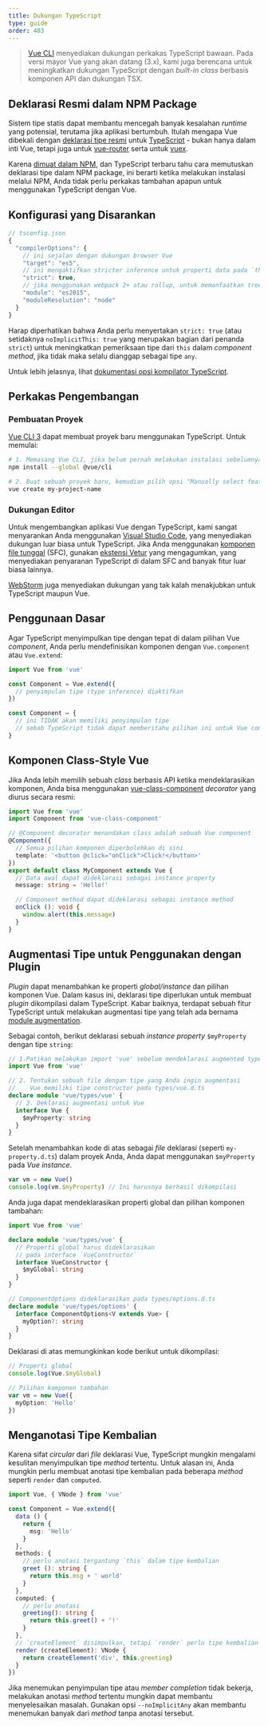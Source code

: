 ```yaml
---
title: Dukungan TypeScript
type: guide
order: 403
---
```


> [Vue CLI](https://cli.vuejs.org) menyediakan dukungan perkakas TypeScript bawaan. Pada versi mayor Vue yang akan datang (3.x), kami juga berencana untuk meningkatkan dukungan TypeScript dengan *built-in class* berbasis komponen API dan dukungan TSX.

## Deklarasi Resmi dalam NPM Package

Sistem tipe statis dapat membantu mencegah banyak kesalahan *runtime* yang potensial, terutama jika aplikasi bertumbuh. Itulah mengapa Vue dibekali dengan [deklarasi tipe resmi](https://github.com/vuejs/vue/tree/dev/types) untuk [TypeScript](https://www.typescriptlang.org/) - bukan hanya dalam inti Vue, tetapi juga untuk [vue-router](https://github.com/vuejs/vue-router/tree/dev/types) serta untuk [vuex](https://github.com/vuejs/vuex/tree/dev/types).
 

Karena [dimuat dalam NPM](https://cdn.jsdelivr.net/npm/vue/types/), dan TypeScript terbaru tahu cara memutuskan deklarasi tipe dalam NPM package, ini berarti ketika melakukan instalasi melalui NPM, Anda tidak perlu perkakas tambahan apapun untuk menggunakan TypeScript dengan Vue.

## Konfigurasi yang Disarankan

``` js
// tsconfig.json
{
  "compilerOptions": {
    // ini sejalan dengan dukungan browser Vue
    "target": "es5",
    // ini mengaktifkan stricter inference untuk properti data pada `this`
    "strict": true,
    // jika menggunakan webpack 2+ atau rollup, untuk memanfaatkan tree shaking:
    "module": "es2015",
    "moduleResolution": "node"
  }
}
```

Harap diperhatikan bahwa Anda perlu menyertakan `strict: true` (atau setidaknya `noImplicitThis: true` yang merupakan bagian dari penanda `strict`) untuk meningkatkan pemeriksaan tipe dari `this` dalam *component method*, jika tidak maka selalu dianggap sebagai tipe `any`.

Untuk lebih jelasnya, lihat [dokumentasi opsi kompilator TypeScript](https://www.typescriptlang.org/docs/handbook/compiler-options.html).

## Perkakas Pengembangan

### Pembuatan Proyek

[Vue CLI 3](https://github.com/vuejs/vue-cli) dapat membuat proyek baru menggunakan TypeScript. Untuk memulai:

```bash
# 1. Memasang Vue CLI, jika belum pernah melakukan instalasi sebelumnya
npm install --global @vue/cli

# 2. Buat sebuah proyek baru, kemudian pilih opsi "Manually select features"
vue create my-project-name
```

### Dukungan Editor

Untuk mengembangkan aplikasi Vue dengan TypeScript, kami sangat menyarankan Anda menggunakan [Visual Studio Code](https://code.visualstudio.com/), yang menyediakan dukungan luar biasa untuk TypeScript. Jika Anda menggunakan [komponen file tunggal](./single-file-components.html) (SFC), gunakan [ekstensi Vetur](https://github.com/vuejs/vetur) yang mengagumkan, yang menyediakan penyaranan TypeScript di dalam SFC and banyak fitur luar biasa lainnya.

[WebStorm](https://www.jetbrains.com/webstorm/) juga menyediakan dukungan yang tak kalah menakjubkan untuk TypeScript maupun Vue.

## Penggunaan Dasar

Agar TypeScript menyimpulkan tipe dengan tepat di dalam pilihan Vue *component*, Anda perlu mendefinisikan komponen dengan `Vue.component` atau `Vue.extend`:

``` ts
import Vue from 'vue'

const Component = Vue.extend({
  // penyimpulan tipe (type inference) diaktifkan
})

const Component = {
  // ini TIDAK akan memiliki penyimpulan tipe
  // sebab TypeScript tidak dapat memberitahu pilihan ini untuk Vue component.
}
```

## Komponen Class-Style Vue

Jika Anda lebih memilih sebuah *class* berbasis API ketika mendeklarasikan komponen, Anda bisa menggunakan [vue-class-component](https://github.com/vuejs/vue-class-component) *decorator* yang diurus secara resmi:

``` ts
import Vue from 'vue'
import Component from 'vue-class-component'

// @Component decorator menandakan class adalah sebuah Vue component
@Component({
  // Semua pilihan komponen diperbolehkan di sini
  template: '<button @click="onClick">Click!</button>'
})
export default class MyComponent extends Vue {
  // Data awal dapat dideklarasi sebagai instance property
  message: string = 'Hello!'

  // Component method dapat dideklarasi sebagai instance method
  onClick (): void {
    window.alert(this.message)
  }
}
```

## Augmentasi Tipe untuk Penggunakan dengan Plugin

*Plugin* dapat menambahkan ke properti *global/instance* dan pilihan komponen Vue. Dalam kasus ini, deklarasi tipe diperlukan untuk membuat *plugin* dikompilasi dalam TypeScript. Kabar baiknya, terdapat sebuah fitur TypeScript untuk melakukan augmentasi tipe yang telah ada bernama [module augmentation](https://www.typescriptlang.org/docs/handbook/declaration-merging.html#module-augmentation).

Sebagai contoh, berikut deklarasi sebuah *instance property* `$myProperty` dengan tipe `string`:

``` ts
// 1.Patikan melakukan import 'vue' sebelum mendeklarasi augmented type
import Vue from 'vue'

// 2. Tentukan sebuah file dengan tipe yang Anda ingin augmentasi
//    Vue memiliki tipe constructor pada types/vue.d.ts
declare module 'vue/types/vue' {
  // 3. Deklarasi augmentasi untuk Vue
  interface Vue {
    $myProperty: string
  }
}
```

Setelah menambahkan kode di atas sebagai *file* deklarasi  (seperti `my-property.d.ts`) dalam proyek Anda, Anda dapat menggunakan `$myProperty` pada *Vue instance*.

```ts
var vm = new Vue()
console.log(vm.$myProperty) // Ini harusnya berhasil dikompilasi
```

Anda juga dapat mendeklarasikan properti global dan pilihan komponen tambahan:

```ts
import Vue from 'vue'

declare module 'vue/types/vue' {
  // Properti global harus dideklarasikan
  // pada interface `VueConstructor` 
  interface VueConstructor {
    $myGlobal: string
  }
}

// ComponentOptions dideklarasikan pada types/options.d.ts
declare module 'vue/types/options' {
  interface ComponentOptions<V extends Vue> {
    myOption?: string
  }
}
```

Deklarasi di atas memungkinkan kode berikut untuk dikompilasi:

```ts
// Properti global
console.log(Vue.$myGlobal)

// Pilihan komponen tambahan
var vm = new Vue({
  myOption: 'Hello'
})
```

## Menganotasi Tipe Kembalian

Karena sifat *circular* dari *file* deklarasi Vue, TypeScript mungkin mengalami kesulitan menyimpulkan tipe *method* tertentu. Untuk alasan ini, Anda mungkin perlu membuat anotasi tipe kembalian pada beberapa *method* seperti `render` dan `computed`.

```ts
import Vue, { VNode } from 'vue'

const Component = Vue.extend({
  data () {
    return {
      msg: 'Hello'
    }
  },
  methods: {
    // perlu anotasi tergantung `this` dalam tipe kembalian
    greet (): string {
      return this.msg + ' world'
    }
  },
  computed: {
    // perlu anotasi
    greeting(): string {
      return this.greet() + '!'
    }
  },
  // `createElement` disimpulkan, tetapi `render` perlu tipe kembalian
  render (createElement): VNode {
    return createElement('div', this.greeting)
  }
})
```

Jika menemukan penyimpulan tipe atau *member completion* tidak bekerja, melakukan anotasi *method* tertentu mungkin dapat membantu menyelesaikan masalah. Gunakan opsi `--noImplicitAny` akan membantu menemukan banyak dari *method* tanpa anotasi tersebut.
